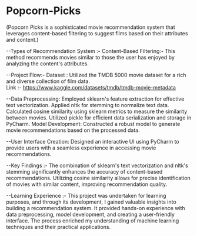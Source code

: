 # Popcorn-Picks
(Popcorn Picks is a sophisticated movie recommendation system that leverages content-based filtering to suggest films based on their attributes and content.)

--Types of Recommendation System :-
Content-Based Filtering:- This method recommends movies similar to those the user has enjoyed by analyzing the content's attributes.

--Project Flow:-
Dataset : Utilized the TMDB 5000 movie dataset for a rich and diverse collection of film data.   
 Link :- https://www.kaggle.com/datasets/tmdb/tmdb-movie-metadata

--Data Preprocessing:
Employed sklearn's feature extraction for effective text vectorization.
Applied nltk for stemming to normalize text data.
Calculated cosine similarity using sklearn metrics to measure the similarity between movies.
Utilized pickle for efficient data serialization and storage in PyCharm.
Model Development: Constructed a robust model to generate movie recommendations based on the processed data.

--User Interface Creation: Designed an interactive UI using PyCharm to provide users with a seamless experience in accessing movie recommendations.

--Key Findings :-
The combination of sklearn's text vectorization and nltk's stemming significantly enhances the accuracy of content-based recommendations.
Utilizing cosine similarity allows for precise identification of movies with similar content, improving recommendation quality.

--Learning Experience :-
This project was undertaken for learning purposes, and through its development, I gained valuable insights into building a recommendation system. 
It provided hands-on experience with data preprocessing, model development, and creating a user-friendly interface. 
The process enriched my understanding of machine learning techniques and their practical applications.
